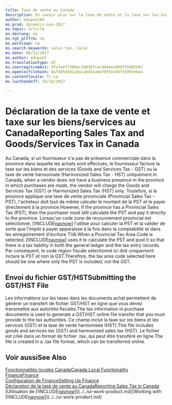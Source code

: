 ```yaml
---
title: Taxe de vente au Canada
description: En savoir plus sur la taxe de vente et la taxe sur les biens et les services au Canada.
author: edupont04
ms.prod: dynamics-nav-2017
ms.topic: article
ms.devlang: na
ms.tgt_pltfrm: na
ms.workload: na
ms.search.keywords: sales tax, local
ms.date: 08/11/2017
ms.author: edupont
ms.translationtype: HT
ms.sourcegitcommit: 4fefaef7380ac10836fcac404eea006f55d8556f
ms.openlocfilehash: 6af495928129acab451a0af9f03c68f55955e6ea
ms.contentlocale: fr-ca
ms.lasthandoff: 10/16/2017

---
```

# <a name="reporting-sales-tax-and-goodsservices-tax-in-canada"></a><span data-ttu-id="5edf5-103">Déclaration de la taxe de vente et taxe sur les biens/services au Canada</span><span class="sxs-lookup"><span data-stu-id="5edf5-103">Reporting Sales Tax and Goods/Services Tax in Canada</span></span>
<span data-ttu-id="5edf5-104">Au Canada, si un fournisseur n'a pas de présence commerciale dans la province dans laquelle les achats sont effectués, le fournisseur facture la taxe sur les biens et des services (Goods and Services Tax - GST) ou la taxe de vente harmonisée (Harmonized Sales Tax - HST) uniquement.</span><span class="sxs-lookup"><span data-stu-id="5edf5-104">In Canada, when a vendor does not have a business presence in the province in which purchases are made, the vendor will charge the Goods and Services Tax (GST) or Harmonized Sales Tax (HST) only.</span></span> <span data-ttu-id="5edf5-105">Toutefois, si la province applique une taxe de vente provinciale (Provincial Sales Tax - PST), l'acheteur doit tout de même calculer le montant de la PST et le payer directement à la province.</span><span class="sxs-lookup"><span data-stu-id="5edf5-105">However, if the province has a Provincial Sales Tax (PST), then the purchaser must still calculate the PST and pay it directly to the province.</span></span> <span data-ttu-id="5edf5-106">Lorsqu'un code zone de recouvrement provincial est sélectionné, [!INCLUDE[navnow](../../includes/navnow_md.md)] l'utilise pour calculer la PST et la valider de sorte que l'impôt à payer apparaisse à la fois dans la comptabilité et dans les enregistrement d'écriture TVA.</span><span class="sxs-lookup"><span data-stu-id="5edf5-106">When a Provincial Tax Area Code is selected, [!INCLUDE[navnow](../../includes/navnow_md.md)] uses it to calculate the PST and post it so that there is a tax liability in both the general ledger and the tax entry records.</span></span> <span data-ttu-id="5edf5-107">Par conséquent, le code région fiscale sélectionné ici doit uniquement inclure la PST et non la GST.</span><span class="sxs-lookup"><span data-stu-id="5edf5-107">Therefore, the tax area code selected here should be one where only the PST is included, not the GST.</span></span>  

## <a name="submitting-the-gsthst-file"></a><span data-ttu-id="5edf5-108">Envoi du fichier GST/HST</span><span class="sxs-lookup"><span data-stu-id="5edf5-108">Submitting the GST/HST File</span></span>
<span data-ttu-id="5edf5-109">Les informations sur les taxes dans les documents achat permettent de générer un transfert de fichier GST/HST en ligne que vous devez transmettre aux autorités fiscales.</span><span class="sxs-lookup"><span data-stu-id="5edf5-109">The tax information in purchase documents is used to generate a GST/HST online file transfer that you must provide to the tax authorities.</span></span> <span data-ttu-id="5edf5-110">Ce champ inclut la taxe sur les biens et les services (GST) et la taxe de vente harmonisée (HST).</span><span class="sxs-lookup"><span data-stu-id="5edf5-110">This file includes goods and services tax (GST) and harmonized sales tax (HST).</span></span> <span data-ttu-id="5edf5-111">Le fichier est créé dans un format de fichier .tax, qui peut être transféré en ligne.</span><span class="sxs-lookup"><span data-stu-id="5edf5-111">The file is created in a .tax file format, which can be transferred online.</span></span>  

## <a name="see-also"></a><span data-ttu-id="5edf5-112">Voir aussi</span><span class="sxs-lookup"><span data-stu-id="5edf5-112">See Also</span></span>
[<span data-ttu-id="5edf5-113">Fonctionnalités locales Canada</span><span class="sxs-lookup"><span data-stu-id="5edf5-113">Canada Local Functionality</span></span>](canada-local-functionality.md)  
[<span data-ttu-id="5edf5-114">Finance</span><span class="sxs-lookup"><span data-stu-id="5edf5-114">Finance</span></span>](../../finance.md)  
[<span data-ttu-id="5edf5-115">Configuration de Finance</span><span class="sxs-lookup"><span data-stu-id="5edf5-115">Setting Up Finance</span></span>](../../finance-setup-finance.md)  
[<span data-ttu-id="5edf5-116">Déclaration de la taxe de vente au Canada</span><span class="sxs-lookup"><span data-stu-id="5edf5-116">Reporting Sales Tax in Canada</span></span>](ca-sales-tax.md)  
<span data-ttu-id="5edf5-117">[Utilisation de [!INCLUDE[navnow](../../includes/navnow_md.md)]](../../ui-work-product.md)</span><span class="sxs-lookup"><span data-stu-id="5edf5-117">[Working with [!INCLUDE[navnow](../../includes/navnow_md.md)]](../../ui-work-product.md)</span></span>

